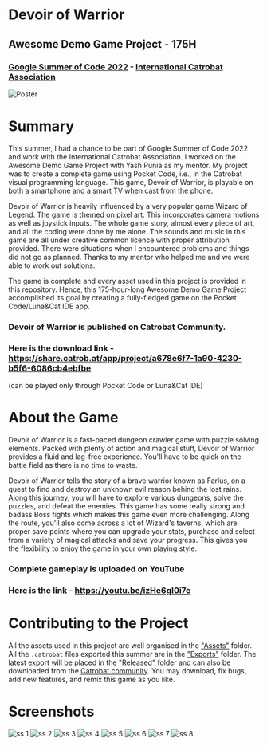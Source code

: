 # Devoir of Warrior
## Awesome Demo Game Project - 175H
### [Google Summer of Code 2022](https://summerofcode.withgoogle.com/archive/2022/projects/cU578BOg) - [International Catrobat Association](https://catrobat.org/)
![Poster](https://user-images.githubusercontent.com/81173749/188976618-cd363d57-26d5-4c78-9db9-e831183ed8a0.png)
# Summary
This summer, I had a chance to be part of Google Summer of Code 2022 and work with the International Catrobat Association. I worked on the Awesome Demo Game Project with Yash Punia as my mentor. My project was to create a complete game using Pocket Code, i.e., in the Catrobat visual programming language. This game, Devoir of Warrior, is playable on both a smartphone and a smart TV when cast from the phone.

Devoir of Warrior is heavily influenced by a very popular game Wizard of Legend. The game is themed on pixel art. This incorporates camera motions as well as joystick inputs. The whole game story, almost every piece of art, and all the coding were done by me alone. The sounds and music in this game are all under creative common licence with proper attribution provided. There were situations when I encountered problems and things did not go as planned. Thanks to my mentor who helped me and we were able to work out solutions.

The game is complete and every asset used in this project is provided in this repository. Hence, this 175-hour-long Awesome Demo Game Project accomplished its goal by creating a fully-fledged game on the Pocket Code/Luna&Cat IDE app.

### Devoir of Warrior is published on Catrobat Community.
### Here is the download link - https://share.catrob.at/app/project/a678e6f7-1a90-4230-b5f6-6086cb4ebfbe
(can be played only through Pocket Code or Luna&Cat IDE)

# About the Game
Devoir of Warrior is a fast-paced dungeon crawler game with puzzle solving elements. Packed with plenty of action and magical stuff, Devoir of Warrior provides a fluid and lag-free experience. You'll have to be quick on the battle field as there is no time to waste.

Devoir of Warrior tells the story of a brave warrior known as Farlus, on a quest to find and destroy an unknown evil reason behind the lost rains. Along this journey, you will have to explore various dungeons, solve the puzzles, and defeat the enemies. This game has some really strong and badass Boss fights which makes this game even more challenging. Along the route, you'll also come across a lot of Wizard's taverns, which are proper save points where you can upgrade your stats, purchase and select from a variety of magical attacks and save your progress. This gives you the flexibility to enjoy the game in your own playing style.

### Complete gameplay is uploaded on YouTube
### Here is the link - https://youtu.be/izHe6gI0i7c

# Contributing to the Project
All the assets used in this project are well organised in the ["Assets"](https://github.com/yugalkishore59/Devoir_of_warrior/tree/main/Assets) folder. All the `.catrobat` files exported this summer are in the ["Exports"](https://github.com/yugalkishore59/Devoir_of_warrior/tree/main/Exports) folder. The latest export will be placed in the ["Released"](https://github.com/yugalkishore59/Devoir_of_warrior/tree/main/Released) folder and can also be downloaded from the [Catrobat community](https://share.catrob.at/app/project/a678e6f7-1a90-4230-b5f6-6086cb4ebfbe). You may download, fix bugs, add new features, and remix this game as you like.

# Screenshots
![ss 1](https://user-images.githubusercontent.com/81173749/189192759-1d2b42b9-217d-4af7-b259-83c24f651e23.png)
![ss 2](https://user-images.githubusercontent.com/81173749/189192883-6ad60080-873f-402d-b1ac-35346774467f.png)
![ss 3](https://user-images.githubusercontent.com/81173749/189192898-48d8c368-aa7a-458e-980c-df1d247f7d1e.png)
![ss 4](https://user-images.githubusercontent.com/81173749/189192913-07b68e0d-7888-40c7-abce-87f1ebc77e96.png)
![ss 5](https://user-images.githubusercontent.com/81173749/189192930-632d1fbd-1c76-4b8a-a80a-5eabca86491d.png)
![ss 6](https://user-images.githubusercontent.com/81173749/189192934-58749eff-de01-4493-8dd0-9ba8936641b2.png)
![ss 7](https://user-images.githubusercontent.com/81173749/189192947-8f0613a1-81a2-4adb-a777-7453c3e5330e.png)
![ss 8](https://user-images.githubusercontent.com/81173749/189192952-c3153a8a-675d-40b8-8f9b-ba3c8ba37fab.png)
